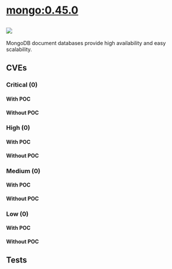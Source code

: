 # [mongo:0.45.0](https://hub.docker.com/_/mongo?tab=tags)
![](https://img.shields.io/static/v1?label=tag&message=0.45.0&color=blue)
---
<p>
MongoDB document databases provide high availability and easy scalability.
</p>

## CVEs
### Critical (0)
#### With POC

#### Without POC


### High (0)
#### With POC

#### Without POC


### Medium (0)
#### With POC

#### Without POC


### Low (0)
#### With POC

#### Without POC


## Tests

